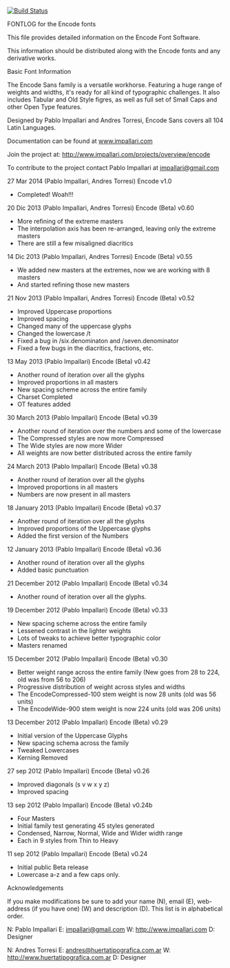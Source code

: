 [![Build Status](https://travis-ci.org/fontdirectory/encodesanscondensed.svg?branch=master)](https://travis-ci.org/fontdirectory/encodesanscondensed)

FONTLOG for the Encode fonts

This file provides detailed information on the Encode Font Software.

This information should be distributed along with the Encode fonts and any
derivative works.

Basic Font Information

The Encode Sans family is a versatile workhorse. Featuring a huge range of weights and widths, it's ready for all kind of typographic challenges.
It also includes Tabular and Old Style figres, as well as full set of Small Caps and other Open Type features.

Designed by Pablo Impallari and Andres Torresi, Encode Sans covers all 104 Latin Languages.

Documentation can be found at www.impallari.com

Join the project at: http://www.impallari.com/projects/overview/encode

To contribute to the project contact Pablo Impallari at impallari@gmail.com 

27 Mar 2014 (Pablo Impallari, Andres Torresi) Encode v1.0
- Completed! Woah!!!

20 Dic 2013 (Pablo Impallari, Andres Torresi) Encode (Beta) v0.60
- More refining of the extreme masters
- The interpolation axis has been re-arranged, leaving only the extreme masters
- There are still a few misaligned diacritics

14 Dic 2013 (Pablo Impallari, Andres Torresi) Encode (Beta) v0.55
- We added new masters at the extremes, now we are working with 8 masters
- And started refining those new masters

21 Nov 2013 (Pablo Impallari, Andres Torresi) Encode (Beta) v0.52
- Improved Uppercase proportions
- Improved spacing
- Changed many of the uppercase glyphs
- Changed the lowercase /t
- Fixed a bug in /six.denominaton and /seven.denominator
- Fixed a few bugs in the diacritics, fractions, etc.

13 May 2013 (Pablo Impallari) Encode (Beta) v0.42
- Another round of iteration over all the glyphs
- Improved proportions in all masters
- New spacing scheme across the entire family
- Charset Completed 
- OT features added

30 March 2013 (Pablo Impallari) Encode (Beta) v0.39
- Another round of iteration over the numbers and some of the lowercase
- The Compressed styles are now more Compressed
- The Wide styles are now more Wider
- All weights are now better distributed across the entire family

24 March 2013 (Pablo Impallari) Encode (Beta) v0.38
- Another round of iteration over all the glyphs
- Improved proportions in all masters
- Numbers are now present in all masters

18 January 2013 (Pablo Impallari) Encode (Beta) v0.37
- Another round of iteration over all the glyphs
- Improved proportions of the Uppercase glyphs
- Added the first version of the Numbers

12 January 2013 (Pablo Impallari) Encode (Beta) v0.36
- Another round of iteration over all the glyphs
- Added basic punctuation

21 December 2012 (Pablo Impallari) Encode (Beta) v0.34
- Another round of iteration over all the glyphs.

19 December 2012 (Pablo Impallari) Encode (Beta) v0.33
- New spacing scheme across the entire family
- Lessened contrast in the lighter weights
- Lots of tweaks to achieve better typographic color
- Masters renamed

15 December 2012 (Pablo Impallari) Encode (Beta) v0.30
- Better weight range across the entire family (New goes from 28 to 224, old was from 56 to 206)
- Progressive distribution of weight across styles and widths
- The EncodeCompressed-100 stem weight is now 28 units (old was 56 units)
- The EncodeWide-900 stem weight is now 224 units (old was 206 units)

13 December 2012 (Pablo Impallari) Encode (Beta) v0.29
- Initial version of the Uppercase Glyphs
- New spacing schema across the family
- Tweaked Lowercases
- Kerning Removed

27 sep 2012 (Pablo Impallari) Encode (Beta) v0.26
- Improved diagonals (s v w x y z)
- Improved spacing

13 sep 2012 (Pablo Impallari) Encode (Beta) v0.24b
- Four Masters
- Initial family test generating 45 styles generated
- Condensed, Narrow, Normal, Wide and Wider width range
- Each in 9 styles from Thin to Heavy

11 sep 2012 (Pablo Impallari) Encode (Beta) v0.24
- Initial public Beta release
- Lowercase a-z and a few caps only.

Acknowledgements

If you make modifications be sure to add your name (N), 
email (E), web-address (if you have one) (W) and 
description (D). This list is in alphabetical order.

N: Pablo Impallari
E: impallari@gmail.com
W: http://www.impallari.com
D: Designer

N: Andres Torresi
E: andres@huertatipografica.com.ar
W: http://www.huertatipografica.com.ar
D: Designer

